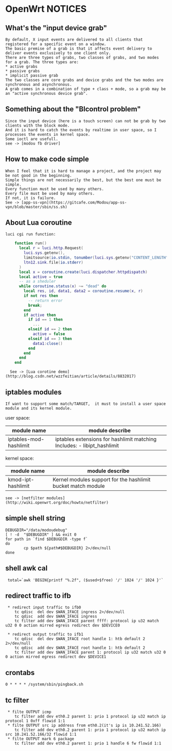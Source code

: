 # OpenWrt NOTICES

## What's the "input device grab"

    By default, X input events are delivered to all clients that registered for a specific event on a window.
    The basic premise of a grab is that it affects event delivery to deliver events exclusively to one client only.
    There are three types of grabs, two classes of grabs, and two modes for a grab. The three types are:
    * active grabs
    * passive grabs
    * implicit passive grab
    The two classes are core grabs and device grabs and the two modes are synchronous and asynchronous.
    A grab comes in a combination of type + class + mode, so a grab may be an "active synchronous device grab".

## Something about the "Blcontrol problem"

    Since the input device (here is a touch screen) can not be grab by two clients with the block mode.
    And it is hard to catch the events by realtime in user space, so I processes the events in kernel space.
    Some ioctl are usefull.
    see -> [modou fb driver]

## How to make code simple

    When I feel that it is hard to manage a project, and the project may be not good in the beginning.
    Simple things are not necessarily the best, but the best one must be simple.
    Every function must be used by many others.
    Every file must be used by many others.
    If not, it is failure.
    See -> [app-ss-vpn](https://gitcafe.com/Modou/app-ss-vpn/blob/master/sbin/ss.sh)

## About Lua coroutine

    luci cgi run function:
``````````````````````````````lua
    function run()
      local r = luci.http.Request(
        luci.sys.getenv(),
        limitsource(io.stdin, tonumber(luci.sys.getenv("CONTENT_LENGTH"))),
        ltn12.sink.file(io.stderr)
      )
      local x = coroutine.create(luci.dispatcher.httpdispatch)
      local active = true
      -- as a sheduler
      while coroutine.status(x) ~= "dead" do
        local res, id, data1, data2 = coroutine.resume(x, r)
        if not res then
          -- return error
          break;
        end
        if active then
          if id == 1 then
            ...
          elseif id == 2 then
            active = false
          elseif id == 3 then
            data1:close()
          end
        end
      end
    end
``````````````````````````````

      See -> [Lua corotine demo] (http://blog.csdn.net/wzzfeitian/article/details/8832017)

## iptables modules

    If want to support some match/TARGET,  it must to install a user space module and its kernel module.

user space:

| module name | module describe |
| ----------- | --------------- |
| iptables-mod-hashlimit | iptables extensions for hashlimit matching Includes: - libipt_hashlimit |

kernel space:

| module name | module describe |
| ----------- | --------------- |
| kmod-ipt-hashlimit | Kernel modules support for the hashlimit bucket match module |

    see -> [netfilter modules](http://wiki.openwrt.org/doc/howto/netfilter)

## simple shell string

`````````````````````````````shell
DEBUGDIR="/data/modoudebug"
[ ! -d  "$DEBUGDIR" ] && exit 0
for path in `find $DEBUGDIR -type f`
do
        cp $path ${path#$DEBUGDIR} 2>/dev/null
done
`````````````````````````````

## shell awk cal

     total=`awk 'BEGIN{printf "%.2f", ($used+$free) '/' 1024 '/' 1024 }'`

## redirect traffic to ifb

     * redirect input traffic to ifb0
        tc qdisc  del dev $WAN_IFACE ingress 2>/dev/null
        tc qdisc  add dev $WAN_IFACE ingress
        tc filter add dev $WAN_IFACE parent ffff: protocol ip u32 match u32 0 0 action mirred egress redirect dev $DEVICE0

     * redirect output traffic to ifb1
        tc qdisc  del dev $WAN_IFACE root handle 1: htb default 2 2>/dev/null
        tc qdisc  add dev $WAN_IFACE root handle 1: htb default 2
        tc filter add dev $WAN_IFACE parent 1: protocol ip u32 match u32 0 0 action mirred egress redirect dev $DEVICE1
## crontabs

    0 * * * * /system/sbin/pingback.sh

## tc filter

     * filte OUTPUT icmp
        tc filter add dev eth0.2 parent 1: prio 1 protocol ip u32 match ip protocol 1 0xff flowid 1:1
     * filte OUTPUT src ip address from eth0.2(it's ip is 10.241.52.166)
        tc filter add dev eth0.2 parent 1: prio 1 protocol ip u32 match ip src 10.241.52.166/32 flowid 1:1
     * filte OUTPUT mark 6 package
        tc filter add dev eth0.2 parent 1: prio 1 handle 6 fw flowid 1:1

